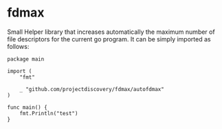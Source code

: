 # fdmax
Small Helper library that increases automatically the maximum number of file descriptors for the current go program.
It can be simply imported as follows:

```
package main

import (
	"fmt"

	_ "github.com/projectdiscovery/fdmax/autofdmax"
)

func main() {
	fmt.Println("test")
}
```
